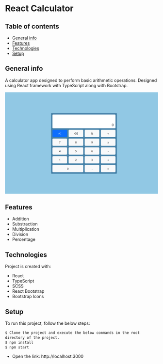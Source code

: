 # React Calculator
## Table of contents
* [General info](#general-info)
* [Features](#features)
* [Technologies](#technologies)
* [Setup](#setup)

## General info
A calculator app designed to perform basic arithmetic operations. Designed using React framework with TypeScript along with Bootstrap.

![](https://github.com/jsmathews/calculator/blob/master/calculator.PNG)

## Features
- Addition
- Substraction
- Multiplication
- Division
- Percentage

## Technologies
Project is created with:
* React
* TypeScript
* SCSS
* React Bootstrap
* Bootstrap Icons
	
## Setup
To run this project, follow the below steps:

```
$ Clone the project and execute the below commands in the root directory of the project.
$ npm install
$ npm start
```
* Open the link: http://localhost:3000
